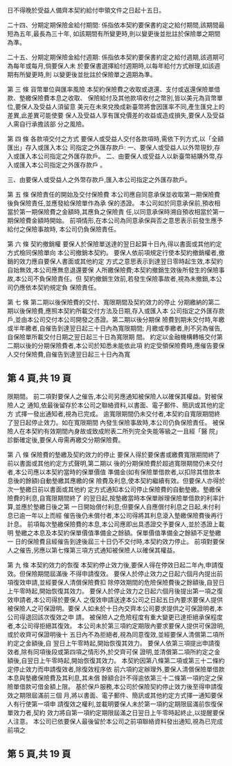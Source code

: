 日不得晚於受益人備齊本契約給付申領文件之日起十五日。 

二十四、分期定期保險金給付期間: 
係指依本契約要保書約定之給付期間,該期間最短為五年,最長為三十年, 如該期間有所變更時,則以變更後並批註於保險單之期間為準。 

二十五、分期定期保險金給付週期: 
係指依本契約要保書約定之給付週期,該週期可為每年或每月,倘要保人未 於要保書選擇給付週期時,以每年給付方式辦理,如該週期有所變更時,則 以變更後並批註於保險單之週期為準。 

第 三 條 貨幣單位與匯率風險 本契約保險費之收取或退還、支付或返還保險單借款、墊繳保險費本息之收取、 保險給付及其他款項收付之幣別,皆以美元為貨幣單位,要保人及受益人須留意 美元在未來兌換成新臺幣將會因匯率不同,產生匯兌上的差異,此差異可能使要 保人及受益人享有匯兌價差的收益或造成損失,要保人及受益人需自行承擔該部 分之風險。 

第 四 條 各款項交付之方式 要保人或受益人交付各款項時,需依下列方式,以「全額匯出」存入或匯入本公 司指定之外匯存款戶: 一、要保人或受益人以外幣現鈔,存入或匯入本公司指定之外匯存款戶。 二、由要保人或受益人以新臺幣結購外幣,存入或匯入本公司指定之外匯存款戶 
。 

三、由要保人或受益人之外幣存款戶,匯入本公司指定之外匯存款戶。 

第 五 條 保險責任的開始及交付保險費 本公司應自同意承保並收取第一期保險費後負保險責任,並應發給保險單作為承 保的憑證。 本公司如於同意承保前,預收相當於第一期保險費之金額時,其應負之保險責 任,以同意承保時溯自預收相當於第一期保險費金額時開始。 前項情形,在本公司為同意承保與否之意思表示前發生應予給付之保險事故時, 本公司仍負保險責任。 

第 六 條 契約撤銷權 要保人於保險單送達的翌日起算十日內,得以書面或其他約定方式檢同保險單向 本公司撤銷本契約。 要保人依前項規定行使本契約撤銷權者,撤銷的效力應自要保人書面或其他約定 方式之意思表示到達翌日零時起生效,本契約自始無效,本公司應無息退還要保 人所繳保險費;本契約撤銷生效後所發生的保險事故,本公司不負保險責任。但 契約撤銷生效前,若發生保險事故者,視為未撤銷,本公司仍應依本契約規定負 保險責任。 

第 七 條 第二期以後保險費的交付、寬限期間及契約效力的停止 分期繳納的第二期以後保險費,應照本契約所載交付方法及日期,存入或匯入本 公司指定之外匯存款戶,並由本公司交付本公司開發之憑證。第二期以後分期保 險費到期未交付時,年繳或半年繳者,自催告到達翌日起三十日內為寬限期間; 月繳或季繳者,則不另為催告,自保險單所載交付日期之翌日起三十日為寬限期 間。 約定以金融機構轉帳交付第二期以後的分期保險費者,本公司於知悉未能依此項 約定受領保險費時,應催告要保人交付保險費,自催告到達翌日起三十日內為寬

## 第 4 頁,共 19 頁

限期間。 前二項對要保人之催告,本公司另應通知被保險人以確保其權益。對被保險人之 通知,依最後留存於本公司之聯絡資料,以書面、電子郵件、簡訊或其他約定方 式擇一發出通知者,視為已完成。 逾寬限期間仍未交付者,本契約自寬限期間終了翌日起停止效力。如在寬限期間 內發生保險事故時,本公司仍負保險責任。 被保險人在本契約有效期間內身故或致成附表二所列完全失能等級之一且經「醫 院」診斷確定後,要保人毋需再繳交分期保險費。 

第 八 條 保險費的墊繳及契約效力的停止 要保人得於要保書或繳費寬限期間終了前以書面或其他約定方式聲明,第二期以 後的分期保險費於超過寬限期間仍未交付者,本公司應以本契約當時的保單價值 準備金(如有保險單借款者,以扣除其借款本息後的餘額)自動墊繳其應繳的保 險費及利息,使本契約繼續有效。但要保人亦得於次一墊繳日前以書面或其他約 定方式通知本公司停止保險費的自動墊繳。墊繳保險費的利息,自寬限期間終了 的翌日起,按墊繳當時本保單辦理保險單借款的利率計算,並應於墊繳日後之第 一日開始償付利息;但要保人自應償付利息之日起,未付利息已逾一年以上而經 催告後仍未償付者,本公司得將其利息滾入墊繳保險費後再行計息。 前項每次墊繳保險費的本息,本公司應即出具憑證交予要保人,並於憑證上載明 墊繳之本息及本契約保單價值準備金之餘額。保單價值準備金之餘額不足墊繳一 日的保險費且經催告到達後屆三十日仍不交付時,本契約效力停止。 前項對要保人之催告,另應以第七條第三項方式通知被保險人以確保其權益。 

第 九 條 本契約效力的恢復 本契約停止效力後,要保人得在停效日起二年內,申請復效。但保險期間屆滿後 不得申請復效。 要保人於停止效力之日起六個月內提出前項復效申請,並經要保人清償保險費扣 除停效期間的危險保險費後之餘額後,自翌日上午零時起,開始恢復其效力。 要保人於停止效力之日起六個月後提出第一項之復效申請者,本公司得於要保人 之復效申請送達本公司之日起五日內要求要保人提供被保險人之可保證明。要保 人如未於十日內交齊本公司要求提供之可保證明者,本公司得退回該次復效之申 請。 被保險人之危險程度有重大變更已達拒絕承保程度者,本公司得拒絕其復效。 本公司未於第三項約定期限內要求要保人提供可保證明,或於收齊可保證明後十 五日內不為拒絕者,視為同意復效,並經要保人清償第二項所約定之金額後,自 翌日上午零時起,開始恢復其效力。 要保人依第三項提出申請復效者,除有同項後段或第四項之情形外,於交齊可保 證明,並清償第二項所約定之金額後,自翌日上午零時起,開始恢復其效力。 本契約因第八條第二項或第三十二條約定停止效力而申請復效者,除復效程序依 前六項約定辦理外,要保人清償保險單借款本息與墊繳保險費及其利息,其未償 餘額合計不得逾依第三十二條第一項約定之保險單借款可借金額上限。 基於保戶服務,本公司於保險契約停止效力後至得申請復效之期限屆滿前三個 月,將以書面、電子郵件、簡訊或其他約定方式擇一通知要保人有行使第一項申 請復效之權利,並載明要保人未於第一項約定期限屆滿前恢復保單效力者,契約 效力將自第一項約定期限屆滿之日翌日上午零時起終止,以提醒要保人注意。 本公司已依要保人最後留於本公司之前項聯絡資料發出通知,視為已完成前項之

## 第 5 頁,共 19 頁
